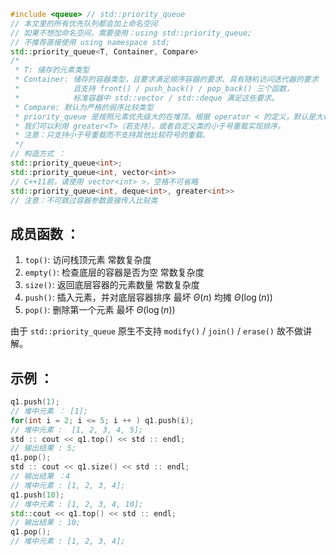 ```cpp
#include <queue> // std::priority_queue
// 本文里的所有优先队列都会加上命名空间
// 如果不想加命名空间，需要使用：using std::priority_queue;
// 不推荐直接使用 using namespace std;
std::priority_queue<T, Container, Compare>
/*
 * T: 储存的元素类型
 * Container: 储存的容器类型，且要求满足顺序容器的要求、具有随机访问迭代器的要求
 *            且支持 front() / push_back() / pop_back() 三个函数，
 *            标准容器中 std::vector / std::deque 满足这些要求。
 * Compare: 默认为严格的弱序比较类型
 * priority_queue 是按照元素优先级大的在堆顶，根据 operator < 的定义，默认是大根堆，
 * 我们可以利用 greater<T>（若支持），或者自定义类的小于号重载实现排序。
 * 注意：只支持小于号重载而不支持其他比较符号的重载。
 */
// 构造方式 ：
std::priority_queue<int>;
std::priority_queue<int, vector<int>>
// C++11前，请使用 vector<int> >，空格不可省略
std::priority_queue<int, deque<int>, greater<int>>
// 注意：不可跳过容器参数直接传入比较类
```

## 成员函数 ：

1.  `top()`: 访问栈顶元素 常数复杂度
2.  `empty()`: 检查底层的容器是否为空 常数复杂度
3.  `size()`: 返回底层容器的元素数量 常数复杂度
4.  `push()`: 插入元素，并对底层容器排序 最坏 $\Theta(n)$ 均摊 $\Theta(\log(n))$
5.  `pop()`: 删除第一个元素 最坏 $\Theta(\log(n))$

由于 `std::priority_queue` 原生不支持 `modify()` / `join()` / `erase()` 故不做讲解。

## 示例 ：

```cpp
q1.push(1);
// 堆中元素 ： [1];
for(int i = 2; i <= 5; i ++ ) q1.push(i);
// 堆中元素 :  [1, 2, 3, 4, 5];
std :: cout << q1.top() << std :: endl;
// 输出结果 : 5;
q1.pop();
std :: cout << q1.size() << std :: endl;
// 输出结果 ：4
// 堆中元素 : [1, 2, 3, 4];
q1.push(10);
// 堆中元素 : [1, 2, 3, 4, 10];
std::cout << q1.top() << std :: endl;
// 输出结果 : 10;
q1.pop();
// 堆中元素 : [1, 2, 3, 4];
```
